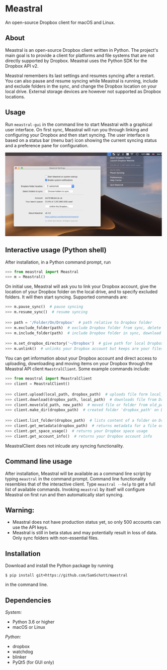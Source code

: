 # Meastral
An open-source Dropbox client for macOS and Linux.

## About
Meastral is an open-source Dropbox client written in Python. The project's main goal is to provide a client for platforms and file systems that are not directly supported by Dropbox. Meastral uses the Python SDK for the Dropbox API v2.

Meastral remembers its last settings and resumes syncing after a restart. You can also pause and resume syncing while Meastral is running, include and exclude folders in the sync, and change the Dropbox location on your local drive. External storage devices are however not supported as Dropbox locations.

## Usage
Run `meastral-gui` in the command line to start Meastral with a graphical user interface. On first sync, Meastral will run you through linking and configuring your Dropbox and then start syncing. The user interface is based on a status bar (menu bar) icon showing the current syncing status and a preference pane for configuration.

![Screenshot macOS](/screenshots/full.png)


## Interactive usage (Python shell)

After installation, in a Python command prompt, run
```Python
>>> from meastral import Meastral
>>> m = Meastral()
```
On initial use, Meastral will ask you to link your Dropbox account, give the location of your Dropbox folder on the local drive, and to specify excluded folders. It will then start syncing. Supported commands are:

```Python
>>> m.pause_sync()  # pause syncing
>>> m.resume_sync()  # resume syncing

>>> path = '/Folder/On/Dropbox'  # path relative to Dropbox folder
>>> m.exclude_folder(path)  # exclude Dropbox folder from sync, delete locally
>>> m.include_folder(path)  # include Dropbox folder in sync, download its contents

>>> m.set_dropbox_directory('~/Dropbox')  # give path for local Dropbox folder
>>> m.unlink()  # unlinks your Dropbox account but keeps are your files
```

You can get information about your Dropbox account and direct access to uploading, downloading and moving items on your Dropbox through the Meastral API client `MaestralClient`. Some example commands include:

```Python
>>> from meastral import MeastralClient
>>> client = MeastralClient()

>>> client.upload(local_path, dropbox_path)  # uploads file form local_path to Dropbox
>>> client.download(dropbox_path, local_path)  # downloads file from Dropbox to local_path
>>> client.move(old_path, new_path)  # moved file or folder from old_path to new_path on Dropbox
>>> client.make_dir(dropbox_path)  # created folder 'dropbox_path' on Dropbox

>>> client.list_folder(dropbox_path)  # lists content of a folder on Dropbox
>>> client.get_metadata(dropbox_path)  # returns metadata for a file or folder on Dropbox
>>> client.get_space_usage()  # returns your Dropbox space usage
>>> client.get_account_info()  # returns your Dropbox account info
```

MeastralClient does not inlcude any syncing functionality.

## Command line usage
After installation, Meastral will be available as a command line script by typing `meastral` in the command prompt. Command line functionality resembles that of the interactive client. Type `meastral --help` to get a full list of available commands. Invoking `meastral` by itself will configure Meastral on first run and then automatically start syncing.

## Warning:
- Meastral does not have production status yet, so only 500 accounts can use the API keys.
- Meastral is still in beta status and may potentially result in loss of data. Only sync folders with non-essential files.

## Installation
Download and install the Python package by running
```console
$ pip install git+https://github.com/SamSchott/maestral
```
in the command line.

## Dependencies
*System:*
- Python 3.6 or higher
- macOS or Linux

*Python:*
- dropbox
- watchdog
- blinker
- PyQt5 (for GUI only)
